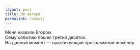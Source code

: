 ```yaml
---
layout: post
title: Об авторе
permalink: /about/
---
```


Меня назвали Егором. <br>
Сему событию пошел третий десяток. <br>
На данный момент — практикующий программный инженер.
